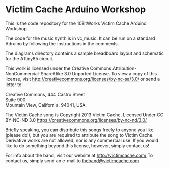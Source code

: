 Victim Cache Arduino Workshop
=============================

This is the code repository for the 10BitWorks Victim Cache Arduino Workshop.

The code for the music synth is in vc_music.  It can be run on a standard
Adruino by following the instructions in the comments.

The diagrams directory contains a sample breadboard layout and schematic
for the ATtiny85 circuit.

This work is licensed under the Creative Commons
Attribution-NonCommercial-ShareAlike 3.0 Unported
License. To view a copy of this license, visit
http://creativecommons.org/licenses/by-nc-sa/3.0/
or send a letter to:

Creative Commons, 444 Castro Street  
Suite 900  
Mountain View, California, 94041, USA.

The Victim Cache song is Copyright 2013 Victim Cache,
Licensed Under CC BY-NC-ND 3.0
https://creativecommons.org/licenses/by-nc-nd/3.0/

Briefly speaking, you can distribute this songs freely to anyone
you like (please do!), but you are required to attribute the song to 
Victim Cache. Derivative works are not allowed, nor is any commercial use.
If you would like to do something beyond this license, however, simply 
 contact us!

 For info about the band, visit our website at http://victimcache.com/ 
To contact us, simply send an e-mail to theband@victimcache.com
